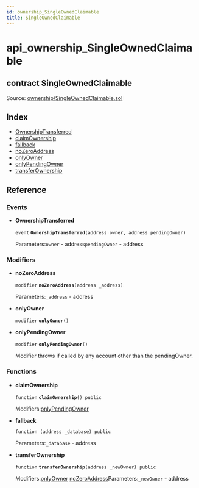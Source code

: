 ```yaml
---
id: ownership_SingleOwnedClaimable
title: SingleOwnedClaimable
---
```


# api\_ownership\_SingleOwnedClaimable

## contract SingleOwnedClaimable

Source: [ownership/SingleOwnedClaimable.sol](https://github.com/MyBitFoundation/MyBit-Network.tech//blob/v0.0.0/contracts/ownership/SingleOwnedClaimable.sol)

## Index

* [OwnershipTransferred](https://github.com/MyBitFoundation/MyBit-Network.tech/tree/9bb35f4e2608f44c29e1b398fa64e00a295d0ed2/docgen/docs/ownership_SingleOwnedClaimable.html#OwnershipTransferred)
* [claimOwnership](https://github.com/MyBitFoundation/MyBit-Network.tech/tree/9bb35f4e2608f44c29e1b398fa64e00a295d0ed2/docgen/docs/ownership_SingleOwnedClaimable.html#claimOwnership)
* [fallback](https://github.com/MyBitFoundation/MyBit-Network.tech/tree/9bb35f4e2608f44c29e1b398fa64e00a295d0ed2/docgen/docs/ownership_SingleOwnedClaimable.html)
* [noZeroAddress](https://github.com/MyBitFoundation/MyBit-Network.tech/tree/9bb35f4e2608f44c29e1b398fa64e00a295d0ed2/docgen/docs/ownership_SingleOwnedClaimable.html#noZeroAddress)
* [onlyOwner](https://github.com/MyBitFoundation/MyBit-Network.tech/tree/9bb35f4e2608f44c29e1b398fa64e00a295d0ed2/docgen/docs/ownership_SingleOwnedClaimable.html#onlyOwner)
* [onlyPendingOwner](https://github.com/MyBitFoundation/MyBit-Network.tech/tree/9bb35f4e2608f44c29e1b398fa64e00a295d0ed2/docgen/docs/ownership_SingleOwnedClaimable.html#onlyPendingOwner)
* [transferOwnership](https://github.com/MyBitFoundation/MyBit-Network.tech/tree/9bb35f4e2608f44c29e1b398fa64e00a295d0ed2/docgen/docs/ownership_SingleOwnedClaimable.html#transferOwnership)

## Reference

### Events

* **OwnershipTransferred**

  `event` **`OwnershipTransferred`**`(address owner, address pendingOwner)`

  Parameters:`owner` - address`pendingOwner` - address

### Modifiers

* **noZeroAddress**

  `modifier` **`noZeroAddress`**`(address _address)`

  Parameters:`_address` - address

* **onlyOwner**

  `modifier` **`onlyOwner`**`()`

* **onlyPendingOwner**

  `modifier` **`onlyPendingOwner`**`()`

  Modifier throws if called by any account other than the pendingOwner.

### Functions

* **claimOwnership**

  `function` **`claimOwnership`**`() public`

  Modifiers:[onlyPendingOwner](https://github.com/MyBitFoundation/MyBit-Network.tech/tree/9bb35f4e2608f44c29e1b398fa64e00a295d0ed2/docgen/docs/ownership_SingleOwnedClaimable.html#onlyPendingOwner)

* **fallback**

  `function (address _database) public`

  Parameters:`_database` - address

* **transferOwnership**

  `function` **`transferOwnership`**`(address _newOwner) public`

  Modifiers:[onlyOwner](https://github.com/MyBitFoundation/MyBit-Network.tech/tree/9bb35f4e2608f44c29e1b398fa64e00a295d0ed2/docgen/docs/ownership_SingleOwnedClaimable.html#onlyOwner) [noZeroAddress](https://github.com/MyBitFoundation/MyBit-Network.tech/tree/9bb35f4e2608f44c29e1b398fa64e00a295d0ed2/docgen/docs/ownership_SingleOwnedClaimable.html#noZeroAddress)Parameters:`_newOwner` - address

